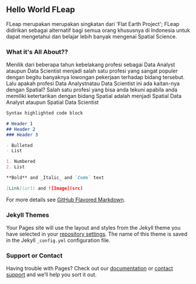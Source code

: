 ## Hello World FLeap

FLeap merupakan merupakan singkatan dari 'Flat Earth Project'; FLeap didirikan sebagai alternatif bagi semua orang khususnya di Indonesia untuk dapat mengetahui dan belajar lebih banyak mengenai Spatial Science.

### What it's All About??

Menilik dari beberapa tahun kebelakang profesi sebagai Data Analyst ataupun Data Scientist menjadi salah satu profesi yang sangat populer dengan begitu banyaknya lowongan pekerjaan terhadap bidang tersebut. Lalu apakah profesi Data Analystnatau Data Scientist ini ada kaitan-nya dengan Spatial? Salah satu profesi yang bisa anda tekuni apabila anda memiliki ketertarikan dengan bidang Spatial adalah menjadi Spatial Data Analyst ataupun Spatial Data Scientist

```markdown
Syntax highlighted code block

# Header 1
## Header 2
### Header 3

- Bulleted
- List

1. Numbered
2. List

**Bold** and _Italic_ and `Code` text

[Link](url) and ![Image](src)
```

For more details see [GitHub Flavored Markdown](https://guides.github.com/features/mastering-markdown/).

### Jekyll Themes

Your Pages site will use the layout and styles from the Jekyll theme you have selected in your [repository settings](https://github.com/FlatEarthP/FLeap-Course/settings/pages). The name of this theme is saved in the Jekyll `_config.yml` configuration file.

### Support or Contact

Having trouble with Pages? Check out our [documentation](https://docs.github.com/categories/github-pages-basics/) or [contact support](https://support.github.com/contact) and we’ll help you sort it out.
